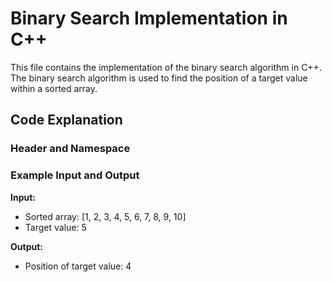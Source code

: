 # Binary Search Implementation in C++

This file contains the implementation of the binary search algorithm in C++. The binary search algorithm is used to find the position of a target value within a sorted array.

## Code Explanation

### Header and Namespace

### Example Input and Output

**Input:**
- Sorted array: [1, 2, 3, 4, 5, 6, 7, 8, 9, 10]
- Target value: 5

**Output:**
- Position of target value: 4
